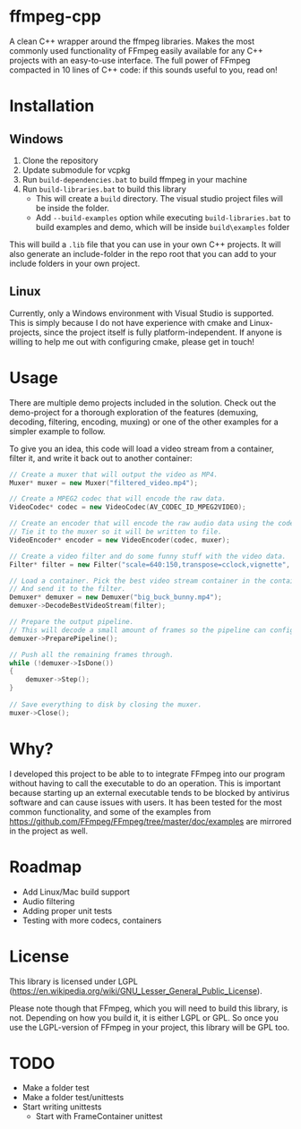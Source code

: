 # ffmpeg-cpp
A clean C++ wrapper around the ffmpeg libraries. Makes the most commonly used functionality of FFmpeg easily available for any C++ projects with an easy-to-use interface. The full power of FFmpeg compacted in 10 lines of C++ code: if this sounds useful to you, read on!

# Installation

## Windows

1. Clone the repository
2. Update submodule for vcpkg
3. Run `build-dependencies.bat` to build ffmpeg in your machine
4. Run `build-libraries.bat` to build this library
	* This will create a `build` directory. The visual studio project files will be inside the folder.
	* Add `--build-examples` option while executing `build-libraries.bat` to build examples and demo, which will be inside `build\examples` folder 

This will build a `.lib` file that you can use in your own C++ projects. It will also generate an include-folder in the repo root that you can add to your include folders in your own project.

## Linux

Currently, only a Windows environment with Visual Studio is supported. This is simply because I do not have experience with cmake and Linux-projects, since the project itself is fully platform-independent. If anyone is willing to help me out with configuring cmake, please get in touch!

# Usage

There are multiple demo projects included in the solution. Check out the demo-project for a thorough exploration of the features (demuxing, decoding, filtering, encoding, muxing) or one of the other examples for a simpler example to follow.

To give you an idea, this code will load a video stream from a container, filter it, and write it back out to another container:

```C++
// Create a muxer that will output the video as MP4.
Muxer* muxer = new Muxer("filtered_video.mp4");

// Create a MPEG2 codec that will encode the raw data.
VideoCodec* codec = new VideoCodec(AV_CODEC_ID_MPEG2VIDEO);

// Create an encoder that will encode the raw audio data using the codec specified above.
// Tie it to the muxer so it will be written to file.
VideoEncoder* encoder = new VideoEncoder(codec, muxer);

// Create a video filter and do some funny stuff with the video data.
Filter* filter = new Filter("scale=640:150,transpose=cclock,vignette", encoder);

// Load a container. Pick the best video stream container in the container
// And send it to the filter.
Demuxer* demuxer = new Demuxer("big_buck_bunny.mp4");
demuxer->DecodeBestVideoStream(filter);

// Prepare the output pipeline.
// This will decode a small amount of frames so the pipeline can configure itself.
demuxer->PreparePipeline();

// Push all the remaining frames through.
while (!demuxer->IsDone())
{
	demuxer->Step();
}
		
// Save everything to disk by closing the muxer.
muxer->Close();

```

# Why?

I developed this project to be able to to integrate FFmpeg into our program without having to call the executable to do an operation. This is important because starting up an external executable tends to be blocked by antivirus software and can cause issues with users. It has been tested for the most common functionality, and some of the examples from https://github.com/FFmpeg/FFmpeg/tree/master/doc/examples are mirrored in the project as well.

# Roadmap

- Add Linux/Mac build support
- Audio filtering
- Adding proper unit tests
- Testing with more codecs, containers

# License

This library is licensed under LGPL (https://en.wikipedia.org/wiki/GNU_Lesser_General_Public_License).

Please note though that FFmpeg, which you will need to build this library, is not. Depending on how you build it, it is either LGPL or GPL. So once you use the LGPL-version of FFmpeg in your project, this library will be GPL too.

# TODO
- Make a folder test
- Make a folder test/unittests
- Start writing unittests
	- Start with FrameContainer unittest
